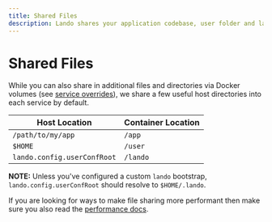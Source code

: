 ```yaml
---
title: Shared Files
description: Lando shares your application codebase, user folder and lando configuration into every container so you can have a predictable and stable setup.
---
```


# Shared Files

While you can also share in additional files and directories via Docker volumes (see [service overrides](./services/lando.md)), we share a few useful host directories into each service by default.

| Host Location | Container Location |
| -- | -- |
| `/path/to/my/app` | `/app` |
| `$HOME` | `/user` |
| `lando.config.userConfRoot` | `/lando` |

**NOTE:** Unless you've configured a custom `lando` bootstrap, `lando.config.userConfRoot` should resolve to `$HOME/.lando`.

If you are looking for ways to make file sharing more performant then make sure you also read the [performance docs](./performance.md).
